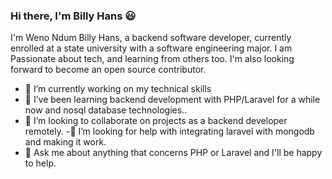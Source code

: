### Hi there, I'm Billy Hans 😃

I'm Weno Ndum Billy Hans, a backend software developer, currently enrolled at a state university with a software engineering major. I am Passionate about tech, and learning from others too.
I'm also looking forward to become an open source contributor.

- 🔭 I’m currently working on my technical skills
- 🌱 I’ve been learning backend development with PHP/Laravel for a while now and nosql database technologies..
- 👯 I’m looking to collaborate on projects as a backend developer remotely.
-🤔 I’m looking for help with integrating laravel with mongodb and making it work.
- 💬 Ask me about anything that concerns PHP or Laravel and I'll be happy to help.
<!--- 📫 How to reach me: ... --->
<!--- 😄 Pronouns: ... --->
<!--- ⚡ Fun fact: ... --->

